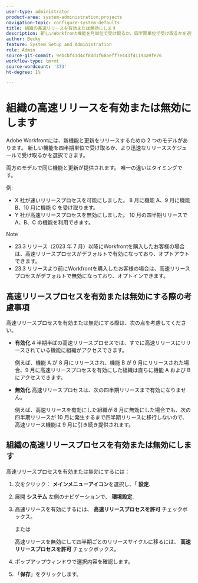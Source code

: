 ```yaml
---
user-type: administrator
product-area: system-administration;projects
navigation-topic: configure-system-defaults
title: 組織の高速リリースを有効または無効にします
description: 新しいWorkfront機能を月単位で受け取るか、四半期単位で受け取るかを選択できます。
author: Becky
feature: System Setup and Administration
role: Admin
source-git-commit: 9ebcbf43d4cf84d1f68aeff7e443f41193a9fe76
workflow-type: tm+mt
source-wordcount: '373'
ht-degree: 1%

---
```


# 組織の高速リリースを有効または無効にします

Adobe Workfrontには、新機能と更新をリリースするための 2 つのモデルがあります。 新しい機能を四半期単位で受け取るか、より迅速なリリーススケジュールで受け取るかを選択できます。

両方のモデルで同じ機能と更新が提供されます。 唯一の違いはタイミングです。

例:

* X 社が速いリリースプロセスを可能にしました。 8 月に機能 A、9 月に機能 B、10 月に機能 C を受け取ります。
* Y 社が高速リリースプロセスを無効にしました。 10 月の四半期リリースで A、B、C の機能を利用できます。

>[!NOTE]
>
>* 23.3 リリース（2023 年 7 月）以降にWorkfrontを購入したお客様の場合は、高速リリースプロセスがデフォルトで有効になっており、オプトアウトできます。
>* 23.3 リリースより前にWorkfrontを購入したお客様の場合は、高速リリースプロセスがデフォルトで無効になっており、オプトインできます。

## 高速リリースプロセスを有効または無効にする際の考慮事項

高速リリースプロセスを有効または無効にする際は、次の点を考慮してください。

* **有効化** 4 半期半ばの高速リリースプロセスでは、すでに高速リリースにリリースされている機能に組織がアクセスできます。

  例えば、機能 A が 8 月にリリースされ、機能 B が 9 月にリリースされた場合、9 月に高速リリースプロセスを有効にした組織は直ちに機能 A および B にアクセスできます。

* **無効化** 高速リリースプロセスは、次の四半期リリースまで有効になりません。

  例えば、高速リリースを有効にした組織が 8 月に無効にした場合でも、次の四半期リリースが 10 月に発生するまで四半期リリースに移行しないので、高速リリース機能は 9 月に引き続き提供されます。

## 組織の高速リリースプロセスを有効または無効にします

高速リリースプロセスを有効または無効にするには：

1. 次をクリック： **メインメニューアイコン**&#x200B;を選択し、「 **設定**.
1. 展開 **システム** 左側のナビゲーションで、 **環境設定**.
1. 高速リリースを有効にするには、 **高速リリースプロセスを許可** チェックボックス。

   または

   高速リリースを無効にして四半期ごとのリリースサイクルに移るには、 **高速リリースプロセスを許可** チェックボックス。

1. ポップアップウィンドウで選択内容を確認します。
1. 「**保存**」をクリックします。
